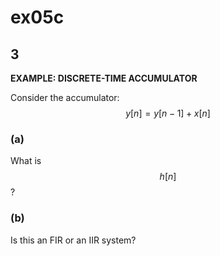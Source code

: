 # ex05c

## 3
__EXAMPLE: DISCRETE-TIME ACCUMULATOR__

Consider the accumulator:
$$
y[n]=y[n-1]+x[n]
$$

### (a) 
What is $$h[n]$$?

### (b)
Is this an FIR or an IIR system?

